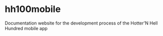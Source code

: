 # hh100mobile
Documentation website for the development process of the Hotter'N Hell Hundred mobile app

